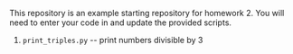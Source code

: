 This repository is an example starting repository for homework 2.
You will need to enter your code in and update the provided scripts.

1. `print_triples.py` -- print numbers divisible by 3
